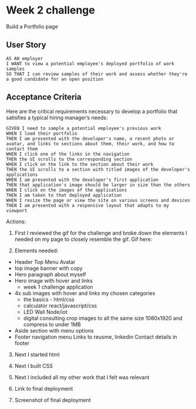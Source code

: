 # Week 2 challenge

Build a Portfolio page

## User Story

```
AS AN employer
I WANT to view a potential employee's deployed portfolio of work samples
SO THAT I can review samples of their work and assess whether they're a good candidate for an open position
```


## Acceptance Criteria

Here are the critical requirements necessary to develop a portfolio that satisfies a typical hiring manager’s needs:

```
GIVEN I need to sample a potential employee's previous work
WHEN I load their portfolio
THEN I am presented with the developer's name, a recent photo or avatar, and links to sections about them, their work, and how to contact them
WHEN I click one of the links in the navigation
THEN the UI scrolls to the corresponding section
WHEN I click on the link to the section about their work
THEN the UI scrolls to a section with titled images of the developer's applications
WHEN I am presented with the developer's first application
THEN that application's image should be larger in size than the others
WHEN I click on the images of the applications
THEN I am taken to that deployed application
WHEN I resize the page or view the site on various screens and devices
THEN I am presented with a responsive layout that adapts to my viewport
```
Actions:

1. First I reviewed the gif for the challenge and broke down the elements I needed on my page to closely resemble the gif. Gif here:

2. Elements needed:
- Header
    Top Menu
    Avatar
- top image banner with copy
- Hero paragraph about myself
- Hero image with hover and links
    - week 1 challenge application
- 4x sub images with hover and links
my chosen categories
    - the basics - html/css
    - calculator react/javascript/css
    - LED Wall Node/iot
    - digital consulting
crop images to all the same size 1080x1920 and compress to under 1MB
- Aside section with menu options
- Footer navigation menu 
    Links to reusme, linkedin
    Contact details in footer

3. Next I started html

4. Next I built CSS

5. Next I included all my other work that I felt was relevant

6. Link to final deployment

7. Screenshot of final deployment